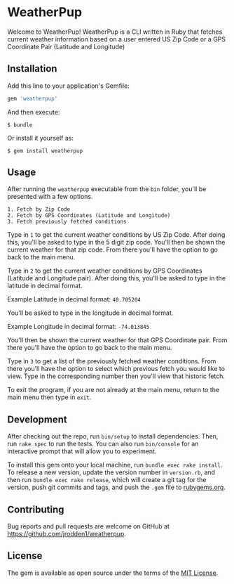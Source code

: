 # WeatherPup

Welcome to WeatherPup!  WeatherPup is a CLI written in Ruby that fetches current weather information based on a user entered US Zip Code or a GPS Coordinate Pair (Latitude and Longitude)

## Installation

Add this line to your application's Gemfile:

```ruby
gem 'weatherpup'
```

And then execute:

    $ bundle

Or install it yourself as:

    $ gem install weatherpup

## Usage

After running the `weatherpup` executable from the `bin` folder, you'll be presented with a few options.

```
1. Fetch by Zip Code
2. Fetch by GPS Coordinates (Latitude and Longitude)
3. Fetch previously fetched conditions
```

Type in `1` to get the current weather conditions by US Zip Code.  After doing this, you'll be asked to type in the 5 digit zip code.  You'll then be shown the current weather for that zip code.  From there you'll have the option to go back to the main menu.

Type in `2` to get the current weather conditions by GPS Coordinates (Latitude and Longitude pair).  After doing this, you'll be asked to type in the latitude in decimal format. 

Example Latitude in decimal format: `40.705204` 

You'll be asked to type in the longitude in decimal format. 

Example Longitude in decimal format: `-74.013845`

You'll then be shown the current weather for that GPS Coordinate pair.  From there you'll have the option to go back to the main menu.

Type in `3` to get a list of the previously fetched weather conditions.  From there you'll have the option to select which previous fetch you would like to view.  Type in the corresponding number then you'll view that historic fetch. 

To exit the program, if you are not already at the main menu, return to the main menu then type in `exit`.

## Development

After checking out the repo, run `bin/setup` to install dependencies. Then, run `rake spec` to run the tests. You can also run `bin/console` for an interactive prompt that will allow you to experiment.

To install this gem onto your local machine, run `bundle exec rake install`. To release a new version, update the version number in `version.rb`, and then run `bundle exec rake release`, which will create a git tag for the version, push git commits and tags, and push the `.gem` file to [rubygems.org](https://rubygems.org).

## Contributing

Bug reports and pull requests are welcome on GitHub at https://github.com/jrodden1/weatherpup.

## License

The gem is available as open source under the terms of the [MIT License](https://opensource.org/licenses/MIT).
